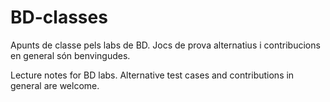 # BD-classes

Apunts de classe pels labs de BD.
Jocs de prova alternatius i contribucions en general són benvingudes.

Lecture notes for BD labs.
Alternative test cases and contributions in general are welcome.
